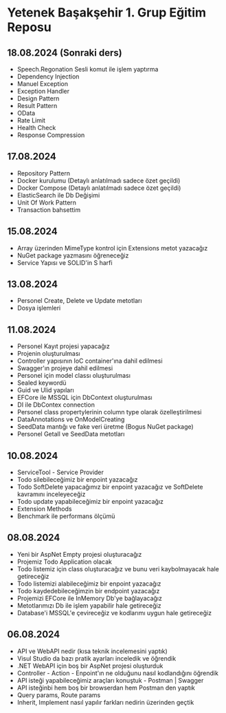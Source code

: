 # Yetenek Başakşehir 1. Grup Eğitim Reposu

## 18.08.2024 (Sonraki ders)
- Speech.Regonation Sesli komut ile işlem yaptırma
- Dependency Injection
- Manuel Exception
- Exception Handler
- Design Pattern
- Result Pattern
- OData
- Rate Limit
- Health Check
- Response Compression

## 17.08.2024
- Repository Pattern
- Docker kurulumu (Detaylı anlatılmadı sadece özet geçildi)
- Docker Compose (Detaylı anlatılmadı sadece özet geçildi)
- ElasticSearch ile Db Değişimi
- Unit Of Work Pattern
- Transaction bahsettim

## 15.08.2024
- Array üzerinden MimeType kontrol için Extensions metot yazacağız
- NuGet package yazmasını öğreneceğiz
- Service Yapısı ve SOLID'in S harfi

## 13.08.2024
- Personel Create, Delete ve Update metotları
- Dosya işlemleri

## 11.08.2024
- Personel Kayıt projesi yapacağız
- Projenin oluşturulması
- Controller yapısının IoC container'ına dahil edilmesi
- Swagger'ın projeye dahil edilmesi
- Personel için model classı oluşturulması
- Sealed keywordü
- Guid ve Ulid yapıları
- EFCore ile MSSQL için DbContext oluşturulması
- DI ile DbContex connection
- Personel class propertylerinin column type olarak özelleştirilmesi
- DataAnnotations ve OnModelCreating
- SeedData mantığı ve fake veri üretme (Bogus NuGet package)
- Personel Getall ve SeedData metotları

## 10.08.2024
- ServiceTool - Service Provider
- Todo silebileceğimiz bir enpoint yazacağız
- Todo SoftDelete yapacağımız bir enpoint yazacağız ve SoftDelete kavramını inceleyeceğiz
- Todo update yapabileceğimiz bir enpoint yazacağız
- Extension Methods
- Benchmark ile performans ölçümü

## 08.08.2024
- Yeni bir AspNet Empty projesi oluşturacağız
- Projemiz Todo Application olacak
- Todo listemiz için class oluşturacağız ve bunu veri kaybolmayacak hale getireceğiz
- Todo listemizi alabileceğimiz bir enpoint yazacağız
- Todo kaydedebileceğimzin bir endpoint yazacağız
- Projemizi EFCore ile InMemory Db'ye bağlayacağız
- Metotlarımızı Db ile işlem yapabilir hale getireceğiz
- Database'i MSSQL'e çevireceğiz ve kodlarımı uygun hale getireceğiz

## 06.08.2024
- API ve WebAPI nedir (kısa teknik incelemesini yaptık)
- Visul Studio da bazı pratik ayarları inceledik ve öğrendik
- .NET WebAPI için boş bir AspNet projesi oluşturduk
- Controller - Action - Enpoint'ın ne olduğunu nasıl kodlandığını öğrendik
- API isteği yapabileceğimiz araçları konuştuk - Postman | Swagger
- API isteğinbi hem boş bir browserdan hem Postman den yaptık
- Query params, Route params
- Inherit, Implement nasıl yapılır farkları nedirin üzerinden geçtik